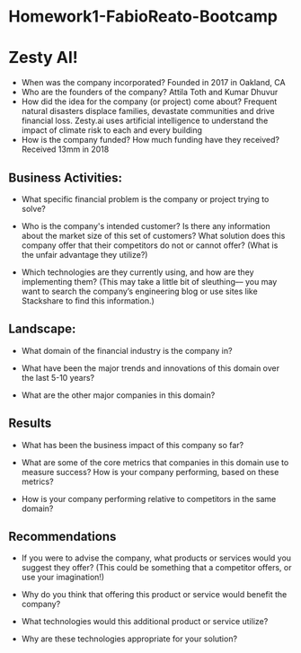 # Homework1-FabioReato-Bootcamp

# **Zesty AI!**

* When was the company incorporated?
Founded in 2017 in Oakland, CA
* Who are the founders of the company?
Attila Toth and Kumar Dhuvur 
* How did the idea for the company (or project) come about?
Frequent natural disasters displace families, devastate communities and drive financial loss. Zesty.ai uses artificial intelligence to understand the impact of climate risk to each and every building
* How is the company funded? How much funding have they received?
Received 13mm in 2018

## Business Activities:

* What specific financial problem is the company or project trying to solve?

* Who is the company's intended customer?  Is there any information about the market size of this set of customers?
What solution does this company offer that their competitors do not or cannot offer? (What is the unfair advantage they utilize?)

* Which technologies are they currently using, and how are they implementing them? (This may take a little bit of sleuthing–– you may want to search the company’s engineering blog or use sites like Stackshare to find this information.)


## Landscape:

* What domain of the financial industry is the company in?

* What have been the major trends and innovations of this domain over the last 5-10 years?

* What are the other major companies in this domain?


## Results

* What has been the business impact of this company so far?

* What are some of the core metrics that companies in this domain use to measure success? How is your company performing, based on these metrics?

* How is your company performing relative to competitors in the same domain?


## Recommendations

* If you were to advise the company, what products or services would you suggest they offer? (This could be something that a competitor offers, or use your imagination!)

* Why do you think that offering this product or service would benefit the company?

* What technologies would this additional product or service utilize?

* Why are these technologies appropriate for your solution?
